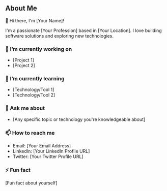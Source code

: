 ## About Me

👋 Hi there, I'm [Your Name]!

I'm a passionate [Your Profession] based in [Your Location]. I love building software solutions and exploring new technologies.

### 🔭 I’m currently working on
- [Project 1]
- [Project 2]

### 🌱 I’m currently learning
- [Technology/Tool 1]
- [Technology/Tool 2]

### 💬 Ask me about
- [Any specific topic or technology you're knowledgeable about]

### 📫 How to reach me
- Email: [Your Email Address]
- LinkedIn: [Your LinkedIn Profile URL]
- Twitter: [Your Twitter Profile URL]

### ⚡ Fun fact
[Fun fact about yourself]

